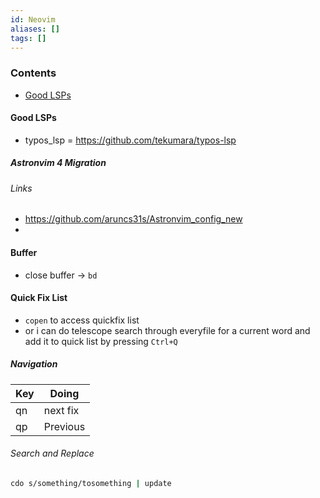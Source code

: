 ```yaml
---
id: Neovim
aliases: []
tags: []
---
```


### Contents

- [Good LSPs](#good%20lsps)

#### Good LSPs

- typos_lsp = https://github.com/tekumara/typos-lsp

##### Astronvim 4 Migration

###### Links

- https://github.com/aruncs31s/Astronvim_config_new
-

#### Buffer

- close buffer -> `bd`

#### Quick Fix List

- `copen` to access quickfix list
- or i can do telescope search through everyfile for a current word and add it to quick list by pressing `Ctrl+Q`

##### Navigation

| Key        | Doing    |
| ---------- | -------- |
| <Leader>qn | next fix |
| qp         | Previous |

###### Search and Replace

```bash
cdo s/something/tosomething | update
```
